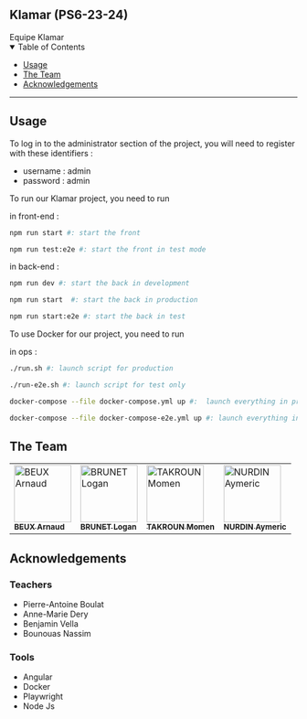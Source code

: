 <div>
<h2>Klamar (PS6-23-24)</h2>
  Equipe Klamar
</div>

<div>
</div>

<details open="open">
<summary>Table of Contents</summary>

- [Usage](#usage)
- [The Team](#the-team)
- [Acknowledgements](#acknowledgements)

</details>

---


## Usage

To log in to the administrator section of the project, you will need to register with these identifiers :
- username : admin
- password : admin

To run our Klamar project, you need to run 

in front-end :

```bash
npm run start #: start the front
```
```bash
npm run test:e2e #: start the front in test mode
```
in back-end :
```bash
npm run dev #: start the back in development
```
```bash
npm run start  #: start the back in production
```
```bash
npm run start:e2e #: start the back in test
```
To use Docker for our project, you need to run

in ops :
```bash
./run.sh #: launch script for production
```
```bash
./run-e2e.sh #: launch script for test only
```
```bash
docker-compose --file docker-compose.yml up #:  launch everything in production
```
```bash
docker-compose --file docker-compose-e2e.yml up #: launch everything in test
```

## The Team

<table>
  <tr>
    <td><a href="https://github.com/Nytuo"><img src="https://avatars.githubusercontent.com/u/34894524?s=88&v=4" width="100px;" alt="BEUX Arnaud"/><br /><sub><b>BEUX Arnaud</b></sub></a></td>
    <td><a href="https://github.com/Loboss2206"><img src="https://avatars.githubusercontent.com/u/98391380?s=88&v=4" width="100px;" alt="BRUNET Logan"/><br /><sub><b>BRUNET Logan</b></sub></a></td>
    <td><a href="https://github.com/MomenTakroun"><img src="https://avatars.githubusercontent.com/u/104569440?s=88&v=4" width="100px;" alt="TAKROUN Momen"/><br /><sub><b>TAKROUN Momen</b></sub></a></td>
    <td><a href="https://github.com/donDflux"><img src="https://avatars.githubusercontent.com/u/147172361?s=88&v=4" width="100px;" alt="NURDIN Aymeric"/><br /><sub><b>NURDIN Aymeric</b></sub></a></td>

  </tr>
  </table>

## Acknowledgements

### Teachers

- Pierre-Antoine Boulat
- Anne-Marie Dery
- Benjamin Vella
- Bounouas Nassim

### Tools

- Angular
- Docker
- Playwright
- Node Js

